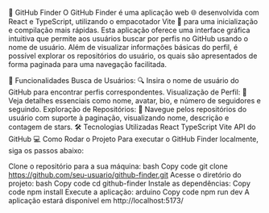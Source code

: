 🌟 GitHub Finder
O GitHub Finder é uma aplicação web 🌐 desenvolvida com React e TypeScript, utilizando o empacotador Vite 🚀 para uma inicialização e compilação mais rápidas. Esta aplicação oferece uma interface gráfica intuitiva que permite aos usuários buscar por perfis no GitHub usando o nome de usuário. Além de visualizar informações básicas do perfil, é possível explorar os repositórios do usuário, os quais são apresentados de forma paginada para uma navegação facilitada.

📌 Funcionalidades
Busca de Usuários: 🔍 Insira o nome de usuário do GitHub para encontrar perfis correspondentes.
Visualização de Perfil: 👤 Veja detalhes essenciais como nome, avatar, bio, e número de seguidores e seguindo.
Exploração de Repositórios: 📂 Navegue pelos repositórios do usuário com suporte à paginação, visualizando nome, descrição e contagem de stars.
🛠 Tecnologias Utilizadas
React
TypeScript
Vite
API do GitHub
💻 Como Rodar o Projeto
Para executar o GitHub Finder localmente, siga os passos abaixo:

Clone o repositório para a sua máquina:
bash
Copy code
git clone https://github.com/seu-usuario/github-finder.git
Acesse o diretório do projeto:
bash
Copy code
cd github-finder
Instale as dependências:
Copy code
npm install
Execute a aplicação:
arduino
Copy code
npm run dev
A aplicação estará disponível em http://localhost:5173/
